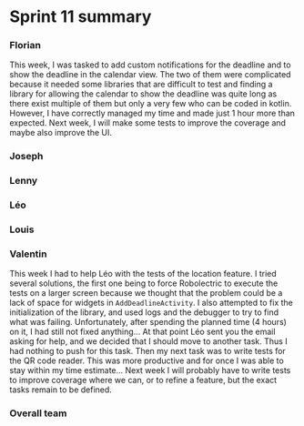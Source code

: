 Sprint 11 summary
================

### Florian
This week, I was tasked to add custom notifications for the deadline and to show the deadline
in the calendar view. The two of them were complicated because it needed some libraries that are
difficult to test and finding a library for allowing the calendar to show the deadline was quite long
as there exist multiple of them but only a very few who can be coded in kotlin.
However, I have correctly managed my time and made just 1 hour more than expected.
Next week, I will make some tests to improve the coverage and maybe also improve the UI.

### Joseph

### Lenny

### Léo

### Louis

### Valentin
This week I had to help Léo with the tests of the location feature. I tried
several solutions, the first one being to force Robolectric to execute the tests
on a larger screen because we thought that the problem could be a lack of space
for widgets in `AddDeadlineActivity`. I also attempted to fix the initialization
of the library, and used logs and the debugger to try to find what was failing.
Unfortunately, after spending the planned time (4 hours) on it, I had still
not fixed anything... At that point Léo sent you the email asking for help,
and we decided that I should move to another task. Thus I had nothing to
push for this task. Then my next task was to write tests for the QR code reader.
This was more productive and for once I was able to stay within my time
estimate... Next week I will probably have to write tests to improve coverage
where we can, or to refine a feature, but the exact tasks remain to be defined.

### Overall team
